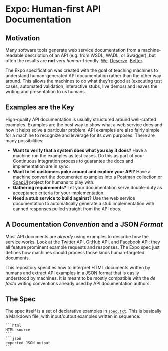 # Expo: Human-first API Documentation

## Motivation

Many software tools generate web service documentation from a machine-readable description of an API (e.g. from WSDL, WADL, or Swagger), but often the results are **not** very *human*-friendly. [We](http://www.filigris.com/docflex-xml/wsdldoc/examples/html/ebaySvc/index.html). [Deserve](https://cdn.rawgit.com/ipcsystems/wadl-stylesheet/master/example_wadl.xml). [Better](http://petstore.swagger.io/#!/pet/addPet).

The Expo specification was created with the goal of teaching machines to understand human-generated API documentation rather than the other way around. This allows the machines to do what they're good at (executing test cases, automated validation, interactive stubs, live demos) and leaves the writing and presentation to us humans.

## Examples are the Key

High-quality API documentation is usually structured around well-crafted examples. Examples are the best way to show what a web service does and how it helps solve a particular problem. API examples are also fairly simple for a machine to recognize and leverage for its own purposes. There are many possibilities:

  - **Want to verify that a system does what you say it does?** Have a machine run the examples as test cases. Do this as part of your Continuous Integration process to guarantee the docs and implementation are in sync.
  - **Want to let customers poke around and explore your API?** Have a machine convert the documented examples into a [Postman](https://www.getpostman.com/) collection or [SoapUI](http://www.soapui.org/rest-testing/getting-started.html) project for humans to play with.
  - **Gathering requirements?** Let your documentation serve double-duty as acceptance criteria for your implementation.
  - **Need a stub service to build against?** Use the web service documentation to automatically generate a stub implementation with canned responses pulled straight from the API docs.


## A Documentation _Convention_ and a JSON _Format_

Most API documents are _already_ using examples to describe how the service works. Look at the [Twitter API](https://dev.twitter.com/rest/public), [GitHub API](https://developer.github.com/v3/), and [Facebook API](https://developers.facebook.com/docs/graph-api/reference): they all feature prominent example requests and responses. The Expo spec just defines how machines should process those kinds human-targeted documents. 

This repository specifies how to interpret HTML documents written by humans and extract API examples in a JSON format that is easily understood by machines. It is meant to be mostly compatible with the _de facto_ writing conventions already used by API documentation authors. 

## The Spec

The spec itself is a set of declarative examples in [`spec.txt`](spec.txt). This is basically a Markdown file, with input/output examples written in sequence:

    ```html
    HTML source
    ```
    ```json
    expected JSON output
    ```
